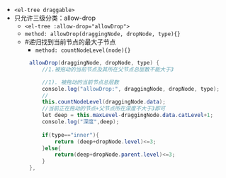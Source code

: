 - `<el-tree draggable>`
- 只允许三级分类：allow-drop
	- `<el-tree :allow-drop="allowDrop">`
	- `method: allowDrop(draggingNode, dropNode, type){}`
	- #递归找到当前节点的最大子节点
		- `method: countNodeLevel(node){}`

```java
        allowDrop(draggingNode, dropNode, type) {
            //1.被拖动的当前节点及其所在父节点总层数不能大于3

            //1). 被拖动的当前节点总层数
            console.log("allowDrop:", draggingNode, dropNode, type);
            //
            this.countNodeLevel(draggingNode.data);
            //当前正在拖动的节点+父节点所在深度不大于3即可
            let deep = this.maxLevel-draggingNode.data.catLevel+1;
            console.log("深度",deep);
            
            if(type=="inner"){
                return (deep+dropNode.level)<=3;
            }else{
                return(deep+dropNode.parent.level)<=3;
            }
        },
```